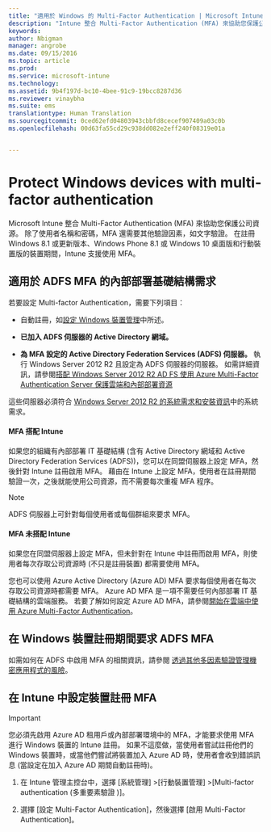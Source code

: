 ```yaml
---
title: "適用於 Windows 的 Multi-Factor Authentication | Microsoft Intune"
description: "Intune 整合 Multi-Factor Authentication (MFA) 來協助您保護公司資源。"
keywords: 
author: Nbigman
manager: angrobe
ms.date: 09/15/2016
ms.topic: article
ms.prod: 
ms.service: microsoft-intune
ms.technology: 
ms.assetid: 9b4f197d-bc10-4bee-91c9-19bcc8287d36
ms.reviewer: vinaybha
ms.suite: ems
translationtype: Human Translation
ms.sourcegitcommit: 0ced62efd04803943cbbfd8cecef907409a03c0b
ms.openlocfilehash: 00d63fa55cd29c938dd082e2eff240f08319e01a


---
```


# Protect Windows devices with multi-factor authentication
Microsoft Intune 整合 Multi-Factor Authentication (MFA) 來協助您保護公司資源。 除了使用者名稱和密碼，MFA 還需要其他驗證因素，如文字驗證。 在註冊 Windows 8.1 或更新版本、Windows Phone 8.1 或 Windows 10 桌面版和行動裝置版的裝置期間，Intune 支援使用 MFA。

## 適用於 ADFS MFA 的內部部署基礎結構需求
若要設定 Multi-factor Authentication，需要下列項目：

-   自動註冊，如[設定 Windows 裝置管理](set-up-windows-device-management-with-microsoft-intune.md)中所述。
-   **已加入 ADFS 伺服器的 Active Directory 網域。**

-   **為 MFA 設定的 Active Directory Federation Services (ADFS) 伺服器。** 執行 Windows Server 2012 R2 且設定為 ADFS 伺服器的伺服器。 如需詳細資訊，請參閱[搭配 Windows Server 2012 R2 AD FS 使用 Azure Multi-Factor Authentication Server 保護雲端和內部部署資源](https://azure.microsoft.com/en-us/documentation/articles/multi-factor-authentication-get-started-adfs-w2k12/)

這些伺服器必須符合 [Windows Server 2012 R2 的系統需求和安裝資訊](http://technet.microsoft.com/library/dn303418.aspx)中的系統需求。

 


#### MFA 搭配 Intune
如果您的組織有內部部署 IT 基礎結構 (含有 Active Directory 網域和 Active Directory Federation Services (ADFS))，您可以在同盟伺服器上設定 MFA，然後針對 Intune 註冊啟用 MFA。 藉由在 Intune 上設定 MFA，使用者在註冊期間驗證一次，之後就能使用公司資源，而不需要每次重複 MFA 程序。

>[!NOTE]
>ADFS 伺服器上可針對每個使用者或每個群組來要求 MFA。  

#### MFA 未搭配 Intune
如果您在同盟伺服器上設定 MFA，但未針對在 Intune 中註冊而啟用 MFA，則使用者每次存取公司資源時 (不只是註冊裝置) 都需要使用 MFA。

您也可以使用 Azure Active Directory (Azure AD) MFA 要求每個使用者在每次存取公司資源時都需要 MFA。 Azure AD MFA 是一項不需要任何內部部署 IT 基礎結構的雲端服務。 若要了解如何設定 Azure AD MFA，請參閱[開始在雲端中使用 Azure Multi-Factor Authentication](https://azure.microsoft.com/en-us/documentation/articles/multi-factor-authentication-get-started-cloud/)。

## 在 Windows 裝置註冊期間要求 ADFS MFA
如需如何在 ADFS 中啟用 MFA 的相關資訊，請參閱 [透過其他多因素驗證管理機密應用程式的風險](http://technet.microsoft.com/library/dn280949.aspx)。

## 在 Intune 中設定裝置註冊 MFA
>[!Important]  
>您必須先啟用 Azure AD 租用戶或內部部署環境中的 MFA，才能要求使用 MFA 進行 Windows 裝置的 Intune 註冊。 如果不這麼做，當使用者嘗試註冊他們的 Windows 裝置時，或當他們嘗試將裝置加入 Azure AD 時，使用者會收到錯誤訊息 (當設定在加入 Azure AD 期間自動註冊時)。

1.  在 Intune 管理主控台中，選擇 [系統管理] &gt;[行動裝置管理] &gt;[Multi-factor authentication (多重要素驗證 )]。

2.  選擇 [設定 Multi-Factor Authentication]，然後選擇 [啟用 Multi-Factor Authentication]。



<!--HONumber=Sep16_HO3-->


